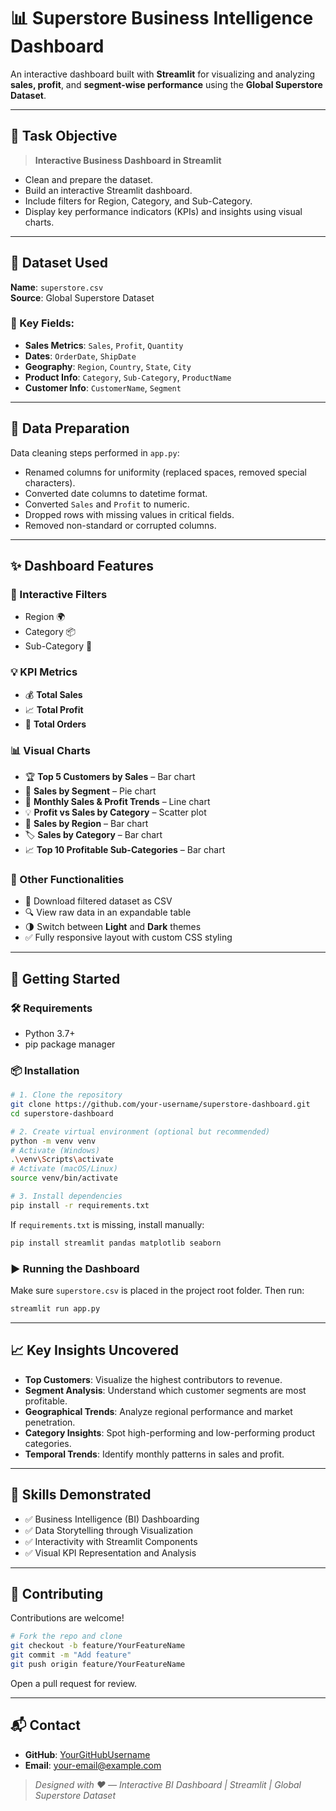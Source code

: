 
# 📊 Superstore Business Intelligence Dashboard 

An interactive dashboard built with **Streamlit** for visualizing and analyzing **sales, profit**, and **segment-wise performance** using the **Global Superstore Dataset**.

---

## 🎯 Task Objective

> **Interactive Business Dashboard in Streamlit**

- Clean and prepare the dataset.
- Build an interactive Streamlit dashboard.
- Include filters for Region, Category, and Sub-Category.
- Display key performance indicators (KPIs) and insights using visual charts.

---

## 📁 Dataset Used

**Name**: `superstore.csv`  
**Source**: Global Superstore Dataset

### 🔎 Key Fields:
- **Sales Metrics**: `Sales`, `Profit`, `Quantity`
- **Dates**: `OrderDate`, `ShipDate`
- **Geography**: `Region`, `Country`, `State`, `City`
- **Product Info**: `Category`, `Sub-Category`, `ProductName`
- **Customer Info**: `CustomerName`, `Segment`

---

## 🧹 Data Preparation

Data cleaning steps performed in `app.py`:
- Renamed columns for uniformity (replaced spaces, removed special characters).
- Converted date columns to datetime format.
- Converted `Sales` and `Profit` to numeric.
- Dropped rows with missing values in critical fields.
- Removed non-standard or corrupted columns.

---

## ✨ Dashboard Features

### 🔧 Interactive Filters
- Region 🌍
- Category 📦
- Sub-Category 🧷

### 💡 KPI Metrics
- 💰 **Total Sales**
- 📈 **Total Profit**
- 🧾 **Total Orders**

### 📊 Visual Charts
- 🏆 **Top 5 Customers by Sales** – Bar chart
- 🧊 **Sales by Segment** – Pie chart
- 📅 **Monthly Sales & Profit Trends** – Line chart
- 💡 **Profit vs Sales by Category** – Scatter plot
- 📍 **Sales by Region** – Bar chart
- 🏷️ **Sales by Category** – Bar chart
- 📈 **Top 10 Profitable Sub-Categories** – Bar chart

### 🔁 Other Functionalities
- 📁 Download filtered dataset as CSV
- 🔍 View raw data in an expandable table
- 🌗 Switch between **Light** and **Dark** themes
- ✅ Fully responsive layout with custom CSS styling

---

## 🚀 Getting Started

### 🛠 Requirements

- Python 3.7+
- pip package manager

### 📦 Installation

```bash
# 1. Clone the repository
git clone https://github.com/your-username/superstore-dashboard.git
cd superstore-dashboard

# 2. Create virtual environment (optional but recommended)
python -m venv venv
# Activate (Windows)
.\venv\Scripts\activate
# Activate (macOS/Linux)
source venv/bin/activate

# 3. Install dependencies
pip install -r requirements.txt
```

If `requirements.txt` is missing, install manually:

```bash
pip install streamlit pandas matplotlib seaborn
```

### ▶️ Running the Dashboard

Make sure `superstore.csv` is placed in the project root folder. Then run:

```bash
streamlit run app.py
```

---

## 📈 Key Insights Uncovered

- **Top Customers**: Visualize the highest contributors to revenue.
- **Segment Analysis**: Understand which customer segments are most profitable.
- **Geographical Trends**: Analyze regional performance and market penetration.
- **Category Insights**: Spot high-performing and low-performing product categories.
- **Temporal Trends**: Identify monthly patterns in sales and profit.

---

## 🧠 Skills Demonstrated

- ✅ Business Intelligence (BI) Dashboarding
- ✅ Data Storytelling through Visualization
- ✅ Interactivity with Streamlit Components
- ✅ Visual KPI Representation and Analysis

---

## 🤝 Contributing

Contributions are welcome!

```bash
# Fork the repo and clone
git checkout -b feature/YourFeatureName
git commit -m "Add feature"
git push origin feature/YourFeatureName
```

Open a pull request for review.

---

## 📬 Contact

- **GitHub**: [YourGitHubUsername](https://github.com/your-username)
- **Email**: your-email@example.com

> _Designed with ❤️ — Interactive BI Dashboard | Streamlit | Global Superstore Dataset_
